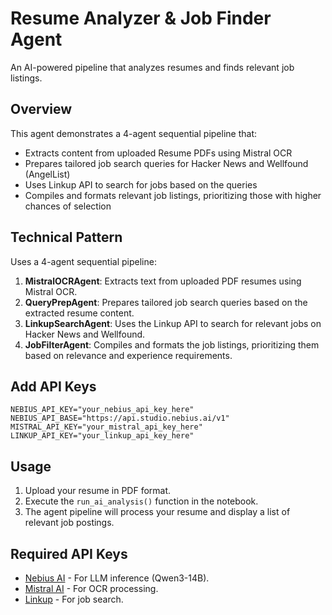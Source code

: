 # Resume Analyzer & Job Finder Agent

An AI-powered pipeline that analyzes resumes and finds relevant job listings.


## Overview

This agent demonstrates a 4-agent sequential pipeline that:
- Extracts content from uploaded Resume PDFs using Mistral OCR 
- Prepares tailored job search queries for Hacker News and Wellfound (AngelList)
- Uses Linkup API to search for jobs based on the queries
- Compiles and formats relevant job listings, prioritizing those with higher chances of selection

## Technical Pattern

Uses a 4-agent sequential pipeline:
1. **MistralOCRAgent**: Extracts text from uploaded PDF resumes using Mistral OCR.
2. **QueryPrepAgent**: Prepares tailored job search queries based on the extracted resume content.
3. **LinkupSearchAgent**: Uses the Linkup API to search for relevant jobs on Hacker News and Wellfound.
4. **JobFilterAgent**: Compiles and formats the job listings, prioritizing them based on relevance and experience requirements.

## Add API Keys

```
NEBIUS_API_KEY="your_nebius_api_key_here"
NEBIUS_API_BASE="https://api.studio.nebius.ai/v1"
MISTRAL_API_KEY="your_mistral_api_key_here"
LINKUP_API_KEY="your_linkup_api_key_here"
```

## Usage

1. Upload your resume in PDF format.
2. Execute the `run_ai_analysis()` function in the notebook.
3. The agent pipeline will process your resume and display a list of relevant job postings.


## Required API Keys

- [Nebius AI](https://studio.nebius.ai) - For LLM inference (Qwen3-14B).
- [Mistral AI](https://mistral.ai) - For OCR processing.
- [Linkup](https://www.linkup.so/) - For job search.
